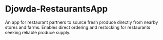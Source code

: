 # Djowda-RestaurantsApp
An app for restaurant partners to source fresh produce directly from nearby stores and farms. Enables direct ordering and restocking for restaurants seeking reliable produce supply.
